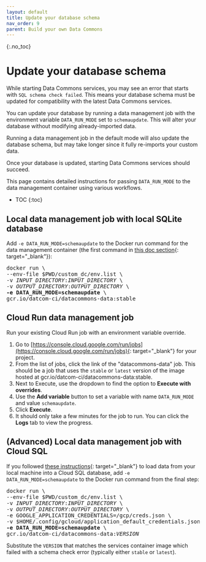 ```yaml
---
layout: default
title: Update your database schema
nav_order: 9
parent: Build your own Data Commons
---
```


{:.no_toc}
# Update your database schema

While starting Data Commons services, you may see an error that starts with `SQL schema check failed`. This means your database schema must be updated for compatibility with the latest Data Commons services.

You can update your database by running a data management job with the environment variable `DATA_RUN_MODE` set to `schemaupdate`. This will alter your database without modifying already-imported data.

Running a data management job in the default mode will also update the database schema, but may take longer since it fully re-imports your custom data.

Once your database is updated, starting Data Commons services should succeed.

This page contains detailed instructions for passing `DATA_RUN_MODE` to the data management container using various workflows.

* TOC
{:toc}

## Local data management job with local SQLite database

Add `-e DATA_RUN_MODE=schemaupdate` to the Docker run command for the data management container (the first command in [this doc section](/custom_dc/custom_data.html#docker-data){: target="_blank"}):

<pre>
docker run \
--env-file $PWD/custom_dc/env.list \
-v <var>INPUT_DIRECTORY</var>:<var>INPUT_DIRECTORY</var> \
-v <var>OUTPUT_DIRECTORY</var>:<var>OUTPUT_DIRECTORY</var> \
<b>-e DATA_RUN_MODE=schemaupdate</b> \
gcr.io/datcom-ci/datacommons-data:stable
</pre>

## Cloud Run data management job

Run your existing Cloud Run job with an environment variable override.

1. Go to [https://console.cloud.google.com/run/jobs](https://console.cloud.google.com/run/jobs){: target="_blank"} for your project.
1. From the list of jobs, click the link of the "datacommons-data" job. This should be a job that uses the `stable` or `latest` version of the image hosted at gcr.io/datcom-ci/datacommons-data:stable.
1. Next to Execute, use the dropdown to find the option to **Execute with overrides**.
1. Use the **Add variable** button to set a variable with name `DATA_RUN_MODE` and value `schemaupdate`.
1. Click **Execute**.
1. It should only take a few minutes for the job to run. You can click the **Logs** tab to view the progress.


## (Advanced) Local data management job with Cloud SQL

If you followed [these instructions](/custom_dc/data_cloud.html#run-local){: target="_blank"} to load data from your local machine into a Cloud SQL database, add `-e DATA_RUN_MODE=schemaupdate` to the Docker run command from the final step:

<pre>
docker run \
--env-file $PWD/custom_dc/env.list \
-v <var>INPUT_DIRECTORY</var>:<var>INPUT_DIRECTORY</var> \
-v <var>OUTPUT_DIRECTORY</var>:<var>OUTPUT_DIRECTORY</var> \
-e GOOGLE_APPLICATION_CREDENTIALS=/gcp/creds.json \
-v $HOME/.config/gcloud/application_default_credentials.json:/gcp/creds.json:ro \
<b>-e DATA_RUN_MODE=schemaupdate</b> \
gcr.io/datcom-ci/datacommons-data:<var>VERSION</var>
</pre>

Substitute the `VERSION` that matches the services container image which failed with a schema check error (typically either `stable` or `latest`).
